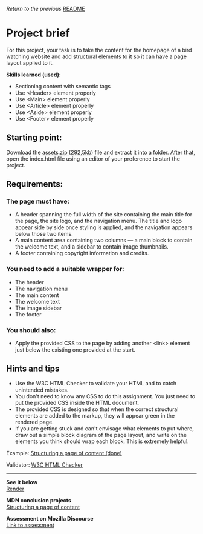 <span><i>Return to the previous</i> <a href="https://github.com/alexandre-j-dev/MDN-Mozilla-Developer-Network/tree/HTML/Projects:%20Structuring%20a%20page%20of%20content"> README</a></span>

<h1> Project brief </h1>

<p>For this project, your task is to take the content for the homepage of a bird watching website and add structural elements to it so it can have a page layout applied to it.</p>

<strong>Skills learned (used):</strong>
<ul>
  <li>Sectioning content with semantic tags</li>
  <li>Use &lt;Header&gt; element properly</li>
  <li>Use &lt;Main&gt; element properly</li>
  <li>Use &lt;Article&gt; element properly</li>
  <li>Use &lt;Aside&gt; element properly</li>
  <li>Use &lt;Footer&gt; element properly</li>
</ul>

<h2> Starting point: </h2>
<p>Download the <a href="https://raw.githubusercontent.com/mdn/learning-area/main/html/introduction-to-html/structuring-a-page-of-content-start/assets.zip">assets.zip (292,5kb)</a> file and extract it into a folder. After that, open the index.html file using an editor of your preference to start the project.</p>


<h2> Requirements: </h2>

<h3> The page must have: </h3>
<ul>
  <li>A header spanning the full width of the site containing the main title for the page, the site logo, and the navigation menu. The title and logo appear side by side once styling is applied, and the navigation appears below those two items.</li>
  <li>A main content area containing two columns — a main block to contain the welcome text, and a sidebar to contain image thumbnails.</li>
  <li>A footer containing copyright information and credits.</li>
</ul>

<h3>You need to add a suitable wrapper for:</h3>
<ul>
  <li>The header</li>
  <li>The navigation menu</li>
  <li>The main content</li>
  <li>The welcome text</li>
  <li>The image sidebar</li>
  <li>The footer</li>
</ul>

<h3>You should also:</h3>
<ul>
  <li>Apply the provided CSS to the page by adding another &lt;link&gt; element just below the existing one provided at the start.</li>
</ul>


<h2>Hints and tips</h2>
<ul>
  <li>Use the W3C HTML Checker to validate your HTML and to catch unintended mistakes.</li>
  <li>You don't need to know any CSS to do this assignment. You just need to put the provided CSS inside the HTML document.</li>
  <li>The provided CSS is designed so that when the correct structural elements are added to the markup, they will appear green in the rendered page.</li>
  <li>If you are getting stuck and can't envisage what elements to put where, draw out a simple block diagram of the page layout, and write on the elements you think should wrap each block. This is extremely helpful.</li>
</ul>

Example:
<a href="https://developer.mozilla.org/en-US/docs/Learn/HTML/Introduction_to_HTML/Structuring_a_page_of_content/example-page.png"> Structuring a page of content (done) </a>

Validator:
<a href="https://validator.w3.org">W3C HTML Checker</a>  <br><hr>
  
<strong>See it below</strong><br>
<a href="https://htmlpreview.github.io/?https://github.com/alexandre-j-dev/MDN-Mozilla-Developer-Network/blob/HTML/Projects:%20Structuring%20a%20page%20of%20content/index.html"> Render </a><br>

<strong>MDN conclusion projects</strong><br>
<a href="https://developer.mozilla.org/en-US/docs/Learn/HTML/Introduction_to_HTML/Structuring_a_page_of_content"> Structuring a page of content </a>

<strong>Assessment on Mozilla Discourse</strong><br>
<a href="https://discourse.mozilla.org/t/assessment-wanted-for-html-structuring-a-page-of-content-exercise/106853">Link to assessment </a>
